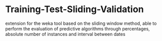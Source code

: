 # Training-Test-Sliding-Validation
extension for the weka tool based on the sliding window method, able to perform the evaluation of predictive algorithms through percentages, absolute number of instances and interval between dates
